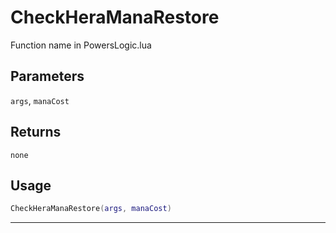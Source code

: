# CheckHeraManaRestore
Function name in PowersLogic.lua
## Parameters
`args`, `manaCost`
## Returns
`none`
## Usage
```lua
CheckHeraManaRestore(args, manaCost)
```
---
